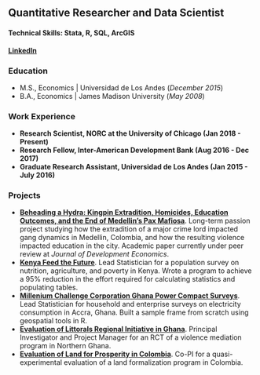 ## Quantitative Researcher and Data Scientist

#### Technical Skills: Stata, R, SQL, ArcGIS
**[LinkedIn](https://www.linkedin.com/in/greg-haugan/)**

### Education
- M.S., Economics	| Universidad de Los Andes (_December 2015_)	 			        		
- B.A., Economics | James Madison University (_May 2008_)

### Work Experience
- **Research Scientist, NORC at the University of Chicago (Jan 2018 - Present)**
- **Research Fellow, Inter-American Development Bank (Aug 2016 - Dec 2017)**
- **Graduate Research Assistant, Universidad de Los Andes (Jan 2015 - July 2016)**

### Projects
- **[Beheading a Hydra: Kingpin Extradition, Homicides, Education Outcomes, and the End of Medellin’s Pax Mafiosa](https://glhaugan.github.io/Hydra/)**. Long-term passion project studying how the extradition of a major crime lord impacted gang dynamics in Medellin, Colombia, and how the resulting violence impacted education in the city. Academic paper currently under peer review at _Journal of Development Economics_.
- **[Kenya Feed the Future](https://glhaugan.github.io/KenyaFtF/)**. Lead Statistician for a population survey on nutrition, agriculture, and poverty in Kenya. Wrote a program to achieve a 95% reduction in the effort required for calculating statistics and populating tables.
- **[Millenium Challenge Corporation Ghana Power Compact Surveys](https://glhaugan.github.io/MCCGhana/)**. Lead Statistician for household and enterprise surveys on electricity consumption in Accra, Ghana. Built a sample frame from scratch using geospatial tools in R.
- **[Evaluation of Littorals Regional Initiative in Ghana](https://glhaugan.github.io/LRI/)**. Principal Investigator and Project Manager for an RCT of a violence mediation program in Northern Ghana.
- **[Evaluation of Land for Prosperity in Colombia](https://glhaugan.github.io/LfP/)**. Co-PI for a quasi-experimental evaluation of a land formalization program in Colombia.

